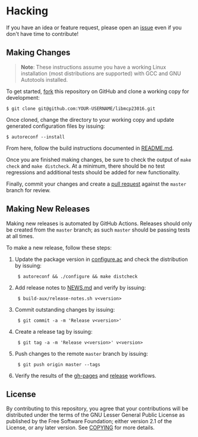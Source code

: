 # Hacking

If you have an idea or feature request, please open an [issue][1] even if you
don't have time to contribute!

## Making Changes

> **Note**: These instructions assume you have a working Linux installation
> (most distributions are supported) with GCC and GNU Autotools installed.

To get started, [fork][2] this repository on GitHub and clone a working copy for
development:

    $ git clone git@github.com:YOUR-USERNAME/libmcp23016.git

Once cloned, change the directory to your working copy and update generated
configuration files by issuing:

    $ autoreconf --install

From here, follow the build instructions documented in [README.md].

Once you are finished making changes, be sure to check the output of `make
check` and `make distcheck`. At a minimum, there should be no test regressions
and additional tests should be added for new functionality.

Finally, commit your changes and create a [pull request][3] against the `master`
branch for review.

## Making New Releases

Making new releases is automated by GitHub Actions. Releases should only be
created from the `master` branch; as such `master` should be passing tests at
all times.

To make a new release, follow these steps:

1. Update the package version in [configure.ac] and check the distribution by
   issuing:

        $ autoreconf && ./configure && make distcheck

2. Add release notes to [NEWS.md] and verify by issuing:

        $ build-aux/release-notes.sh v<version>

3. Commit outstanding changes by issuing:

        $ git commit -a -m 'Release v<version>'

4. Create a release tag by issuing:

        $ git tag -a -m 'Release v<version>' v<version>

5. Push changes to the remote `master` branch by issuing:

        $ git push origin master --tags

6. Verify the results of the [gh-pages][4] and [release][5] workflows.

## License

By contributing to this repository, you agree that your contributions will be
distributed under the terms of the GNU Lesser General Public License as
published by the Free Software Foundation; either version 2.1 of the License, or
any later version. See [COPYING] for more details.

[1]: https://github.com/sstallion/libmcp23016/issues
[2]: https://docs.github.com/en/get-started/quickstart/fork-a-repo
[3]: https://docs.github.com/en/github/collaborating-with-pull-requests
[4]: https://github.com/sstallion/libmcp23016/actions/workflows/gh-pages.yml
[5]: https://github.com/sstallion/libmcp23016/actions/workflows/release.yml

[COPYING]: COPYING
[NEWS.md]: NEWS.md
[README.md]: README.md
[configure.ac]: configure.ac
